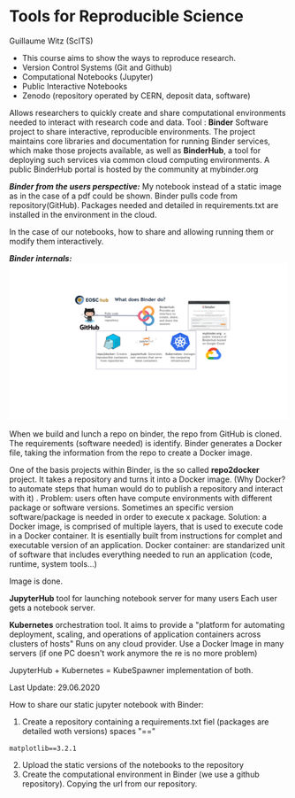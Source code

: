 # Tools for Reproducible Science
Guillaume Witz (ScITS)

- This course aims to show the ways to reproduce research.
- Version Control Systems (Git and Github)
- Computational Notebooks (Jupyter)
- Public Interactive Notebooks
- Zenodo (repository operated by CERN, deposit data, software)


Allows researchers to quickly create and share computational environments needed to interact with research code and data.
Tool : **Binder** 
Software project to share interactive, reproducible environments.
The project maintains core libraries and documentation for running Binder services, which make those projects available, 
as well as **BinderHub**, a tool for deploying such services via common cloud computing environments. A public BinderHub 
portal is hosted by the community at mybinder.org

***Binder from the users perspective:***
My notebook instead of a static image as in the case of a pdf could be shown. Binder pulls code from repository(GitHub). Packages needed and detailed in requirements.txt are installed in the environment in the cloud. 

In the case of our notebooks, how to share and allowing running them or modify them interactively.  

***Binder internals:***
![](images/image1.png?raw=true)

When we build and lunch a repo on binder, the repo from GitHub is cloned. The requirements (software needed) is identify.
Binder generates a Docker file, taking the information from the repo to create a Docker image.

One of the basis projects within Binder, is the so called **repo2docker** project.
It takes a repository and turns it into a Docker image. (Why Docker? to automate steps that human would do to publish a repository and interact with it) . 
    Problem: users often have compute environments with different package or software versions. 
             Sometimes an specific version software/package is needed in order to execute x package.
Solution: a Docker image, is comprised of multiple layers, that is used to execute code in a Docker container. It is esentially built from instructions for complet and  executable version of an application.
Docker container: are standarized unit of software that includes everything needed to run an application (code, runtime, system tools...)

Image is done.

**JupyterHub** tool for launching notebook server for many users
Each user gets a notebook server.

**Kubernetes** orchestration tool. It aims to provide a "platform for automating deployment, scaling, and operations of application containers across clusters of hosts"
Runs on any cloud provider. Use a Docker Image in many servers (if one PC doesn't work anymore the re is no more problem)

JupyterHub + Kubernetes = KubeSpawner implementation of both.


Last Update: 29.06.2020
  
  
  How to share our static jupyter notebook with Binder:  
  
  1. Create a repository containing a requirements.txt fiel (packages are detailed woth versions)
  spaces "=="
  ```
  matplotlib==3.2.1
  ```
  2. Upload the static versions of the notebooks to the repository
  3. Create the computational environment in Binder (we use a github repository). Copying the url from our repository.
 

